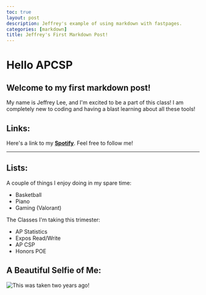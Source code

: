 ```yaml
---
toc: true
layout: post
description: Jeffrey's example of using markdown with fastpages.
categories: [markdown]
title: Jeffrey's First Markdown Post!
---
```

# Hello APCSP

## Welcome to my first markdown post!

My name is Jeffrey Lee, and I'm excited to be a part of this class! I am completely new to coding and having a blast learning about all these tools!

## Links:

Here's a link to my [**Spotify**](https://open.spotify.com/user/3126mq77nb4gzggi4q6vlzrmzu3m?si=9420fb7a927e460f). Feel free to follow me!

---

## Lists:

A couple of things I enjoy doing in my spare time:

- Basketball
- Piano
- Gaming (Valorant)

The Classes I'm taking this trimester:

- AP Statistics
- Expos Read/Write
- AP CSP
- Honors POE

## A Beautiful Selfie of Me:

![*This was taken two years ago!*](https://user-images.githubusercontent.com/51098969/186348727-4655dacd-5f7b-4133-9167-54d0f23b1d79.jpg)
